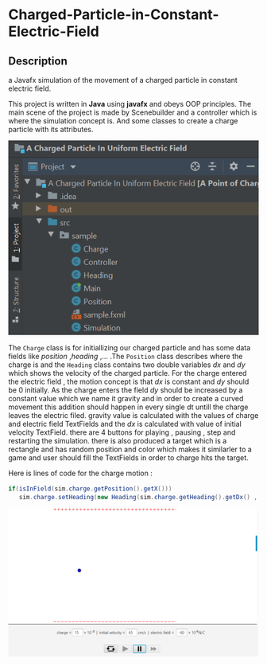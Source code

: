 # Charged-Particle-in-Constant-Electric-Field
## Description

a Javafx simulation of the movement of a charged particle in constant electric field.


This project is written in **Java** using **javafx** and obeys OOP principles. The main scene of the project is made by Scenebuilder and a controller which is where the simulation concept is. And some classes to create a charge particle with its attributes.


![](images/OOP.png)

The `Charge` class is for initiallizing our charged particle and has some data fields like *position* ,*heading* ,... .The `Position` class describes where the charge is and the `Heading` class contains two double variables *dx* and *dy* which shows the velocity of the charged particle.
For the charge entered the electric field , the motion concept is that *dx* is constant and *dy* should be 0 initially. As the charge enters the field *dy* should be increased by a constant value which we name it gravity and in order to create a curved movement this addition should happen in every single dt untill the charge leaves the electric filed. gravity value is calculated with the values of charge and electric field TextFields and the *dx* is calculated with value of initial velocity TextField. there are 4 buttons for playing , pausing , step and restarting the simulation. there is also produced a target which is a rectangle and has random position and color which makes it similarler to a game and user should fill the TextFields in order to charge hits the target.

Here is lines of code for the charge motion : 

```java
if(isInField(sim.charge.getPosition().getX()))
   sim.charge.setHeading(new Heading(sim.charge.getHeading().getDx() , sim.charge.getHeading().getDy() + gravity));
```

<img src="images/board.png" width = 600>

